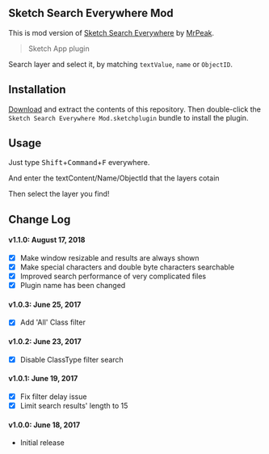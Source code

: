 ## Sketch Search Everywhere Mod

This is mod version of [Sketch Search Everywhere](https://github.com/MrPeak/sketch-search-everywhere) by [MrPeak](https://github.com/MrPeak).

> Sketch App plugin

Search layer and select it, by matching `textValue`, `name` or `ObjectID`.

## Installation

[Download](https://github.com/cubenoy22/sketch-search-everywhere/archive/master.zip) and extract the contents of this repository. Then double-click the `Sketch Search Everywhere Mod.sketchplugin` bundle to install the plugin.

## Usage

Just type <kbd>Shift</kbd>+<kbd>Command</kbd>+<kbd>F</kbd> everywhere.

And enter the textContent/Name/ObjectId that the layers cotain

Then select the layer you find!

## Change Log

#### v1.1.0: August 17, 2018

- [x] Make window resizable and results are always shown 
- [x] Make special characters and double byte characters searchable
- [x] Improved search performance of very complicated files
- [x] Plugin name has been changed

#### v1.0.3: June 25, 2017

- [x] Add 'All' Class filter

#### v1.0.2: June 23, 2017

- [x] Disable ClassType filter search

#### v1.0.1: June 19, 2017

- [x] Fix filter delay issue
- [x] Limit search results' length to 15

#### v1.0.0: June 18, 2017

- Initial release
